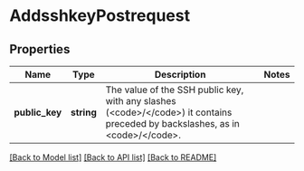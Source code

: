 # AddsshkeyPostrequest

## Properties
Name | Type | Description | Notes
------------ | ------------- | ------------- | -------------
**public_key** | **string** | The value of the SSH public key, with any slashes (&lt;code&gt;/&lt;/code&gt;) it contains preceded by backslashes, as in &lt;code&gt;/&lt;/code&gt;. | 

[[Back to Model list]](../README.md#documentation-for-models) [[Back to API list]](../README.md#documentation-for-api-endpoints) [[Back to README]](../README.md)


